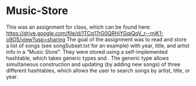 # Music-Store
This was an assignment for class, which can be found here: 
https://drive.google.com/file/d/1TCq17rG0QRHiYGqiQoV_r--miK1-o9O5/view?usp=sharing
The goal of the assignment was to read and store a list of songs (see songSubset.txt for an example) with year, title, and artist info in a "Music Store". They were stored using a self-implemented hashtable, which takes generic types <Key> and <Value>. The generic type allows simultaneous construction and updating (by adding new songs) of three different hashtables, which allows the user to search songs by artist, title, or year. 

